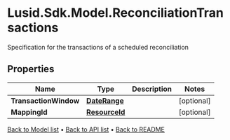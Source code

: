 # Lusid.Sdk.Model.ReconciliationTransactions
Specification for the transactions of a scheduled reconciliation

## Properties

Name | Type | Description | Notes
------------ | ------------- | ------------- | -------------
**TransactionWindow** | [**DateRange**](DateRange.md) |  | [optional] 
**MappingId** | [**ResourceId**](ResourceId.md) |  | [optional] 

[Back to Model list](../README.md#documentation-for-models) &#8226; [Back to API list](../README.md#documentation-for-api-endpoints) &#8226; [Back to README](../README.md)

